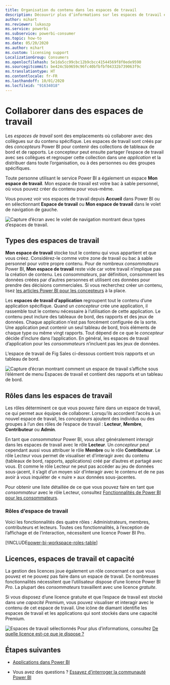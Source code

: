 ```yaml
---
title: Organisation du contenu dans les espaces de travail
description: Découvrir plus d’informations sur les espaces de travail et les rôles d’espace de travail
author: mihart
ms.reviewer: lukaszp
ms.service: powerbi
ms.subservice: powerbi-consumer
ms.topic: how-to
ms.date: 05/20/2020
ms.author: mihart
ms.custom: licensing support
LocalizationGroup: Consumers
ms.openlocfilehash: 5e1da5cc99cbc12b9cbcc41544569f8f0ede9590
ms.sourcegitcommit: be424c5b9659c96fc40bfbfbf04332b739063f9c
ms.translationtype: HT
ms.contentlocale: fr-FR
ms.lasthandoff: 10/01/2020
ms.locfileid: "91634018"
---
```

# <a name="collaborate-in-workspaces"></a>Collaborer dans des espaces de travail

 Les *espaces de travail* sont des emplacements où collaborer avec des collègues sur du contenu spécifique. Les espaces de travail sont créés par des *concepteurs* Power BI pour contenir des collections de tableaux de bord et de rapports. Le concepteur peut ensuite partager l’espace de travail avec ses collègues et regrouper cette collection dans une *application* et la distribuer dans toute l’organisation, ou à des personnes ou des groupes spécifiques. 

 Toute personne utilisant le service Power BI a également un espace **Mon espace de travail**.  Mon espace de travail est votre bac à sable personnel, où vous pouvez créer du contenu pour vous-même.

 Vous pouvez voir vos espaces de travail depuis **Accueil** dans Power BI ou en sélectionnant **Espace de travail** ou **Mon espace de travail** dans le volet de navigation de gauche.

 ![Capture d’écran avec le volet de navigation montrant deux types d’espaces de travail.](media/end-user-workspaces/power-bi-home.png)

## <a name="types-of-workspaces"></a>Types des espaces de travail
**Mon espace de travail** stocke tout le contenu qui vous appartient et que vous créez. Considérez-le comme votre zone de travail ou bac à sable personnel pour votre propre contenu. Pour de nombreux *consommateurs* Power BI, **Mon espace de travail** reste vide car votre travail n’implique pas la création de contenu. Les *consommateurs*, par définition, consomment les données créées par d’autres personnes et utilisent ces données pour prendre des décisions commerciales. Si vous recherchez créer un contenu, lisez [les articles Power BI pour les concepteurs](../create-reports/index.yml) à la place.

Les **espaces de travail d’application** regroupent tout le contenu d’une application spécifique. Quand un *concepteur* crée une application, il rassemble tout le contenu nécessaire à l’utilisation de cette application. Le contenu peut inclure des tableaux de bord, des rapports et des jeux de données. Chaque application n’est pas forcément configurée de la sorte. Une application peut contenir un seul tableau de bord, trois éléments de chaque type ou même vingt rapports. Tout dépend de ce que le *concepteur* décide d’inclure dans l’application. En général, les espaces de travail d’application pour les *consommateurs* n’incluent pas les jeux de données.

L’espace de travail de Fig Sales ci-dessous contient trois rapports et un tableau de bord. 

![Capture d’écran montrant comment un espace de travail s’affiche sous l’élément de menu Espaces de travail et contient des rapports et un tableau de bord.](media/end-user-workspaces/power-bi-app-workspace.png)

## <a name="roles-in-the-workspaces"></a>Rôles dans les espaces de travail

Les rôles déterminent ce que vous pouvez faire dans un espace de travail, ce qui permet aux équipes de collaborer.  Lorsqu’ils accordent l’accès à un nouvel espace de travail, les *concepteurs* ajoutent des individus ou des groupes à l’un des rôles de l’espace de travail : **Lecteur**, **Membre**, **Contributeur** ou **Admin**. 


En tant que *consommateur* Power BI, vous allez généralement interagir dans les espaces de travail avec le rôle **Lecteur**. Un *concepteur* peut cependant aussi vous attribuer le rôle **Membre** ou le rôle **Contributeur**. Le rôle Lecteur vous permet de visualiser et d’interagir avec du contenu (tableaux de bord, rapports, applications) créé par d’autres et partagé avec vous. Et comme le rôle Lecteur ne peut pas accéder au jeu de données sous-jacent, il s’agit d’un moyen sûr d’interagir avec le contenu et de ne pas avoir à vous inquiéter de « nuire » aux données sous-jacentes.


Pour obtenir une liste détaillée de ce que vous pouvez faire en tant que *consommateur* avec le rôle Lecteur, consultez [Fonctionnalités de Power BI pour les consommateurs](end-user-features.md).


### <a name="workspace-roles"></a>Rôles d’espace de travail

Voici les fonctionnalités des quatre rôles : Administrateurs, membres, contributeurs et lecteurs. Toutes ces fonctionnalités, à l’exception de l’affichage et de l’interaction, nécessitent une licence Power BI Pro.

[!INCLUDE[power-bi-workspace-roles-table](../includes/power-bi-workspace-roles-table.md)]

## <a name="licensing-workspaces-and-capacity"></a>Licences, espaces de travail et capacité
La gestion des licences joue également un rôle concernant ce que vous pouvez et ne pouvez pas faire dans un espace de travail. De nombreuses fonctionnalités nécessitent que l’utilisateur dispose d’une licence Power BI *Pro*. La plupart des *consommateurs* travaillent avec une licence *gratuite*. 

Si vous disposez d’une licence gratuite et que l’espace de travail est stocké dans une *capacité Premium*, vous pouvez visualiser et interagir avec le contenu de cet espace de travail. Une icône de diamant identifie les espaces de travail et les applications qui sont stockés dans une capacité Premium.

![Espaces de travail sélectionnés](media/end-user-workspaces/power-bi-diamond.png) Pour plus d’informations, consultez [De quelle licence est-ce que je dispose ?](end-user-license.md)



## <a name="next-steps"></a>Étapes suivantes
* [Applications dans Power BI](end-user-apps.md)    

* Vous avez des questions ? [Essayez d’interroger la communauté Power BI](https://community.powerbi.com/)

